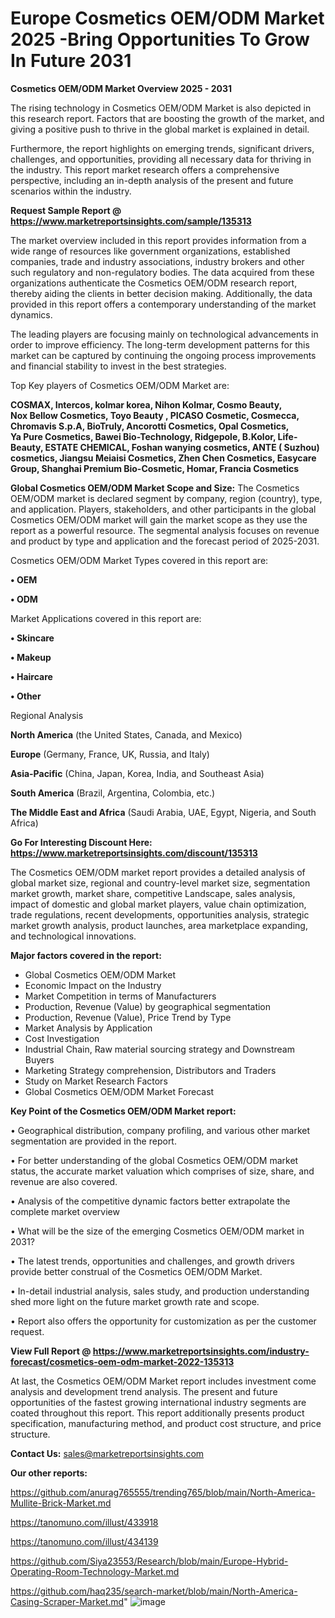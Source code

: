 # Europe Cosmetics OEM/ODM Market 2025 -Bring Opportunities To Grow In Future 2031

<Strong> Cosmetics OEM/ODM Market Overview 2025 - 2031</strong>

The rising technology in Cosmetics OEM/ODM Market is also depicted in this research report. Factors that are boosting the growth of the market, and giving a positive push to thrive in the global market is explained in detail.

Furthermore, the report highlights on emerging trends, significant drivers, challenges, and opportunities, providing all necessary data for thriving in the industry. This report market research offers a comprehensive perspective, including an in-depth analysis of the present and future scenarios within the industry.

<strong>Request Sample Report @ <a href=https://www.marketreportsinsights.com/sample/135313>https://www.marketreportsinsights.com/sample/135313</a></strong>

The market overview included in this report provides information from a wide range of resources like government organizations, established companies, trade and industry associations, industry brokers and other such regulatory and non-regulatory bodies. The data acquired from these organizations authenticate the Cosmetics OEM/ODM research report, thereby aiding the clients in better decision making. Additionally, the data provided in this report offers a contemporary understanding of the market dynamics.

The leading players are focusing mainly on technological advancements in order to improve efficiency. The long-term development patterns for this market can be captured by continuing the ongoing process improvements and financial stability to invest in the best strategies.

Top Key players of Cosmetics OEM/ODM Market are:

<strong>COSMAX, Intercos, kolmar korea, Nihon Kolmar, Cosmo Beauty, Nox Bellow Cosmetics, Toyo Beauty , PICASO Cosmetic, Cosmecca, Chromavis S.p.A, BioTruly, Ancorotti Cosmetics, Opal Cosmetics, Ya Pure Cosmetics, Bawei Bio-Technology, Ridgepole, B.Kolor, Life-Beauty, ESTATE CHEMICAL, Foshan wanying cosmetics, ANTE ( Suzhou) cosmetics, Jiangsu Meiaisi Cosmetics, Zhen Chen Cosmetics, Easycare Group, Shanghai Premium Bio-Cosmetic, Homar, Francia Cosmetics</strong>

<strong><b>Global Cosmetics OEM/ODM Market Scope and Size:</b></strong>
The Cosmetics OEM/ODM market is declared segment by company, region (country), type, and application. Players, stakeholders, and other participants in the global Cosmetics OEM/ODM market will gain the market scope as they use the report as a powerful resource. The segmental analysis focuses on revenue and product by type and application and the forecast period of 2025-2031.

Cosmetics OEM/ODM Market Types covered in this report are:

<strong>• OEM

• ODM</strong>

Market Applications covered in this report are:

<strong>• Skincare

• Makeup

• Haircare

• Other</strong> 

Regional Analysis

<strong>North America</strong> (the United States, Canada, and Mexico)

<strong>Europe</strong> (Germany, France, UK, Russia, and Italy)

<strong>Asia-Pacific</strong> (China, Japan, Korea, India, and Southeast Asia)

<strong>South America</strong> (Brazil, Argentina, Colombia, etc.)

<strong>The Middle East and Africa</strong> (Saudi Arabia, UAE, Egypt, Nigeria, and South Africa)

<strong>Go For Interesting Discount Here: <a href=https://www.marketreportsinsights.com/discount/135313>https://www.marketreportsinsights.com/discount/135313</a></strong>

The Cosmetics OEM/ODM market report provides a detailed analysis of global market size, regional and country-level market size, segmentation market growth, market share, competitive Landscape, sales analysis, impact of domestic and global market players, value chain optimization, trade regulations, recent developments, opportunities analysis, strategic market growth analysis, product launches, area marketplace expanding, and technological innovations.

<strong><b>Major factors covered in the report:</b></strong>
<ul>
  <li>Global Cosmetics OEM/ODM Market </li>
  <li>Economic Impact on the Industry</li>
  <li>Market Competition in terms of Manufacturers</li>
  <li>Production, Revenue (Value) by geographical segmentation</li>
  <li>Production, Revenue (Value), Price Trend by Type</li>
  <li>Market Analysis by Application</li>
  <li>Cost Investigation</li>
  <li>Industrial Chain, Raw material sourcing strategy and Downstream Buyers</li>
  <li>Marketing Strategy comprehension, Distributors and Traders</li>
  <li>Study on Market Research Factors</li>
  <li>Global Cosmetics OEM/ODM Market Forecast</li>
</ul>

<strong><b>Key Point of the Cosmetics OEM/ODM Market report:</b></strong>

• Geographical distribution, company profiling, and various other market segmentation are provided in the report.

• For better understanding of the global Cosmetics OEM/ODM market status, the accurate market valuation which comprises of size, share, and revenue are also covered.

• Analysis of the competitive dynamic factors better extrapolate the complete market overview

• What will be the size of the emerging Cosmetics OEM/ODM market in 2031?

• The latest trends, opportunities and challenges, and growth drivers provide better construal of the Cosmetics OEM/ODM Market.

• In-detail industrial analysis, sales study, and production understanding shed more light on the future market growth rate and scope.

• Report also offers the opportunity for customization as per the customer request.

<strong><b>View Full Report @ <a href=https://www.marketreportsinsights.com/industry-forecast/cosmetics-oem-odm-market-2022-135313>https://www.marketreportsinsights.com/industry-forecast/cosmetics-oem-odm-market-2022-135313</a></b></strong>


At last, the Cosmetics OEM/ODM Market report includes investment come analysis and development trend analysis. The present and future opportunities of the fastest growing international industry segments are coated throughout this report. This report additionally presents product specification, manufacturing method, and product cost structure, and price structure.

<strong>Contact Us:</strong>
sales@marketreportsinsights.com

<strong>Our other reports:</strong>

<a href=https://github.com/anurag765555/trending765/blob/main/North-America-Mullite-Brick-Market.md>https://github.com/anurag765555/trending765/blob/main/North-America-Mullite-Brick-Market.md</a>

<a href=https://tanomuno.com/illust/433918>https://tanomuno.com/illust/433918</a>

<a href=https://tanomuno.com/illust/434139>https://tanomuno.com/illust/434139</a>

<a href=https://github.com/Siya23553/Research/blob/main/Europe-Hybrid-Operating-Room-Technology-Market.md>https://github.com/Siya23553/Research/blob/main/Europe-Hybrid-Operating-Room-Technology-Market.md</a>

<a href=https://github.com/haq235/search-market/blob/main/North-America-Casing-Scraper-Market.md>https://github.com/haq235/search-market/blob/main/North-America-Casing-Scraper-Market.md</a>"
![image](https://github.com/user-attachments/assets/ee613e82-ff47-41fd-ab86-94653fa374ef)
